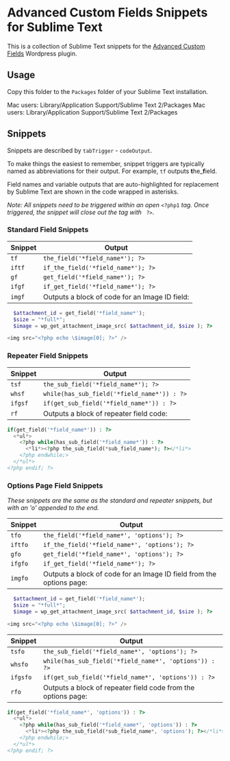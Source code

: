Advanced Custom Fields Snippets for Sublime Text
================================================

This is a collection of Sublime Text snippets for the [Advanced Custom Fields](http://www.advancedcustomfields.com/) Wordpress plugin.

## Usage

Copy this folder to the `Packages` folder of your Sublime Text installation.

Mac users: Library/Application Support/Sublime Text 2/Packages
Mac users: Library/Application Support/Sublime Text 2/Packages

## Snippets 

Snippets are described by `tabTrigger` - `codeOutput`. 

To make things the easiest to remember, snippet triggers are typically named as abbreviations for their output. For example, `tf` outputs **t**he_**f**ield.

Field names and variable outputs that are auto-highlighted for replacement by Sublime Text are shown in the code wrapped in asterisks.

*Note: All snippets need to be triggered within an open* `<?php1` *tag. Once triggered, the snippet will close out the tag with* ` ?>`.

### Standard Field Snippets
|Snippet|Output|
|-------|------|
| `tf` | `the_field('*field_name*'); ?>` |
| `iftf` | `if_the_field('*field_name*'); ?>` |
| `gf` | `get_field('*field_name*'); ?>` |
| `ifgf` | `if_get_field('*field_name*'); ?>` |
| `imgf` | Outputs a block of code for an Image ID field:|

```php
  $attachment_id = get_field('*field_name*');
  $size = "*full*";
  $image = wp_get_attachment_image_src( $attachment_id, $size ); ?>

<img src="<?php echo \$image[0]; ?>" />
```


### Repeater Field Snippets
|Snippet|Output|
|-------|------|
| `tsf` | `the_sub_field('*field_name*'); ?>` |
| `whsf` | `while(has_sub_field('*field_name*')) : ?>` |
| `ifgsf` | `if(get_sub_field('*field_name*')) : ?>` |
| `rf` | Outputs a block of repeater field code: |

```php
if(get_field('*field_name*')) : ?>
  <*ul*>
    <?php while(has_sub_field('*field_name*')) : ?>
      <*li*><?php the_sub_field(*sub_field_name*); ?></*li*>
    <?php endwhile;>
  </*ul*>
<?php endif; ?>
```


### Options Page Field Snippets
*These snippets are the same as the standard and repeater snippets, but with an 'o' appended to the end.*

|Snippet|Output|
|-------|------|
| `tfo` | `the_field('*field_name*', 'options'); ?>` |
| `iftfo` | `if_the_field('*field_name*', 'options'); ?>` |
| `gfo` | `get_field('*field_name*', 'options'); ?>` |
| `ifgfo` | `if_get_field('*field_name*'); ?>` |
| `imgfo` | Outputs a block of code for an Image ID field from the options page:|

```php
  $attachment_id = get_field('*field_name*');
  $size = "*full*";
  $image = wp_get_attachment_image_src( $attachment_id, $size ); ?>

<img src="<?php echo \$image[0]; ?>" />
```


|Snippet|Output|
|-------|------|
|  `tsfo` | `the_sub_field('*field_name*', 'options'); ?>` |
|  `whsfo` | `while(has_sub_field('*field_name*', 'options')) : ?>` |
| `ifgsfo` | `if(get_sub_field('*field_name*', 'options')) : ?>` |
| `rfo` | Outputs a block of repeater field code from the options page:|

```php
if(get_field('*field_name*', 'options')) : ?>
  <*ul*>
    <?php while(has_sub_field('*field_name*', 'options')) : ?>
      <*li*><?php the_sub_field(*sub_field_name*, 'options'); ?></*li*>
    <?php endwhile;>
  </*ul*>
<?php endif; ?>
```
